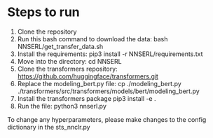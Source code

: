 # Steps to run

1. Clone the repository
2. Run this bash command to download the data: bash NNSERL/get_transfer_data.sh
3. Install the requirements: pip3 install -r NNSERL/requirements.txt
4. Move into the directory: cd NNSERL
5. Clone the transformers repository: https://github.com/huggingface/transformers.git
6. Replace the modeling_bert.py file: cp ./modeling_bert.py ./transformers/src/transformers/models/bert/modeling_bert.py
7. Install the transformers package pip3 install -e .
7. Run the file: python3 nnserl.py


To change any hyperparameters, please make changes to the config dictionary in the sts_nnclr.py
